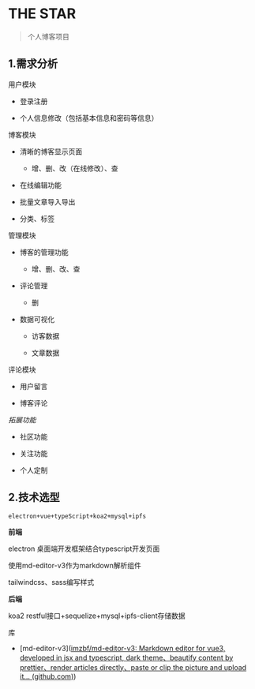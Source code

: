 # THE STAR

> 个人博客项目

## 1.需求分析

用户模块

+ 登录注册

+ 个人信息修改（包括基本信息和密码等信息）

博客模块

+ 清晰的博客显示页面
  
  + 增、删、改（在线修改）、查

+ 在线编辑功能

+ 批量文章导入导出

+ 分类、标签

管理模块

+ 博客的管理功能
  
  + 增、删、改、查

+ 评论管理
  
  + 删

+ 数据可视化
  
  + 访客数据
  
  + 文章数据

评论模块

+ 用户留言

+ 博客评论

*拓展功能*

+ 社区功能

+ 关注功能

+ 个人定制

## 2.技术选型

`electron+vue+typeScript+koa2+mysql+ipfs`

**前端**

electron 桌面端开发框架结合typescript开发页面

使用md-editor-v3作为markdown解析组件

tailwindcss、sass编写样式

**后端**

koa2 restful接口+sequelize+mysql+ipfs-client存储数据

库

+ [md-editor-v3]([imzbf/md-editor-v3: Markdown editor for vue3, developed in jsx and typescript, dark theme、beautify content by prettier、render articles directly、paste or clip the picture and upload it... (github.com)](https://github.com/imzbf/md-editor-v3))

